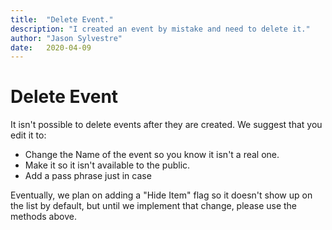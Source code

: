 ```yaml
---
title:  "Delete Event."
description: "I created an event by mistake and need to delete it."
author: "Jason Sylvestre"
date:   2020-04-09
---
```


# Delete Event

It isn't possible to delete events after they are created. We suggest that you edit it to:
* Change the Name of the event so you know it isn't a real one.
* Make it so it isn't available to the public.
* Add a pass phrase just in case

Eventually, we plan on adding a "Hide Item" flag so it doesn't show up on the list by default, but until we implement that change, please use the methods above.